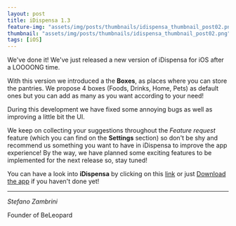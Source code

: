 ```yaml
---
layout: post
title: iDispensa 1.3
feature-img: "assets/img/posts/thumbnails/idispensa_thumbnail_post02.png"
thumbnail: "assets/img/posts/thumbnails/idispensa_thumbnail_post02.png"
tags: [iOS]
---
```

We've done it!
We've just released a new version of iDispensa for iOS after a LOOOONG time.

With this version we introduced a the **Boxes**, as places where you can store the pantries. We propose 4 boxes (Foods, Drinks, Home, Pets) as default ones but you can add as many as you want according to your need!

During this development we have fixed some annoying bugs as well as improving a little bit the UI.

We keep on collecting your suggestions throughout the _Feature request_ feature (which you can find on the **Settings** section) so don't be shy and recommend us something you want to have in iDispensa to improve the app experience!
By the way, we have planned some exciting features to be implemented for the next release so, stay tuned!

You can have a look into **iDispensa** by clicking on this [link](https://beleopard.com//products/idispensa) or just [Download the app](https://apps.apple.com/us/app/Dispensa/id1519593445) if you haven't done yet!

---

_Stefano Zambrini_

Founder of BeLeopard

